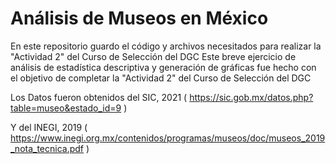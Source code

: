 # Análisis de Museos en México
En este repositorio guardo el código y archivos necesitados para realizar la "Actividad 2" del Curso de Selección del DGC 
Este breve ejercicio de análisis de estadística descriptiva y generación de gráficas fue hecho con el objetivo de completar la "Actividad 2" del Curso de Selección del DGC

Los Datos fueron obtenidos del SIC, 2021 ( https://sic.gob.mx/datos.php?table=museo&estado_id=9 )

Y del INEGI, 2019 ( https://www.inegi.org.mx/contenidos/programas/museos/doc/museos_2019_nota_tecnica.pdf )
